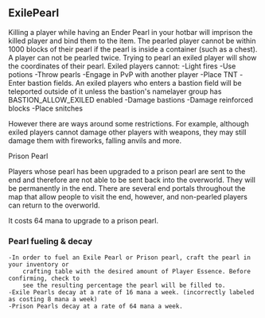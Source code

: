## ExilePearl 

Killing a player while having an Ender Pearl in your hotbar will imprison the killed player 
and bind them to the item. The pearled player cannot be within 1000 blocks of their pearl if 
the pearl is inside a container (such as a chest). A player can not be pearled twice. Trying 
to pearl an exiled player will show the coordinates of their pearl.
Exiled players cannot: 
    -Light fires
    -Use potions
    -Throw pearls
    -Engage in PvP with another player
    -Place TNT
    -Enter bastion fields. An exiled players who enters a bastion field will be teleported 
        outside of it unless the bastion's namelayer group has BASTION_ALLOW_EXILED enabled
    -Damage bastions
    -Damage reinforced blocks
    -Place snitches

However there are ways around some restrictions. For example, although exiled players cannot 
damage other players with weapons, they may still damage them with fireworks, falling anvils and more.

Prison Pearl

Players whose pearl has been upgraded to a prison pearl are sent to the end and therefore are not 
able to be sent back into the overworld. They will be permanently in the end. There are several 
end portals throughout the map that allow people to visit the end, however, and non-pearled 
players can return to the overworld.

It costs 64 mana to upgrade to a prison pearl.

### Pearl fueling & decay

    -In order to fuel an Exile Pearl or Prison pearl, craft the pearl in your inventory or 
        crafting table with the desired amount of Player Essence. Before confirming, check to 
        see the resulting percentage the pearl will be filled to.
    -Exile Pearls decay at a rate of 16 mana a week. (incorrectly labeled as costing 8 mana a week)
    -Prison Pearls decay at a rate of 64 mana a week.
